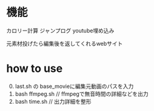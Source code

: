 # 機能

カロリー計算
ジャンプログ
youtube埋め込み

元素材投げたら編集後を返してくれるwebサイト

# how to use

0. last.sh の base_movieに編集元動画のパスを入力
1. bash ffmpeg.sh // ffmpegで無音時間の詳細などを出力
2. bash time.sh // 出力詳細を整形